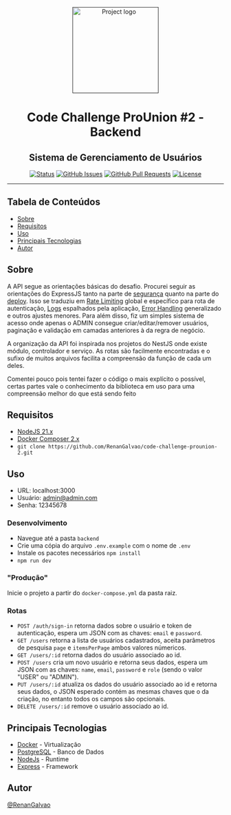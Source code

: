 <div align="center">
  <a href="" rel="noopener">
 <img width=200px height=200px src="https://cdn.pixabay.com/photo/2021/03/27/06/31/code-6127616_1280.png" alt="Project logo"></a>
</div>

<h1 align="center">Code Challenge ProUnion #2 - Backend</h1>
<h2 align="center">Sistema de Gerenciamento de Usuários</h2>

<div align="center">

  [![Status](https://img.shields.io/badge/status-active-success.svg)]() 
  [![GitHub Issues](https://img.shields.io/github/issues/RenanGalvao/code-challenge-prounion-2.svg)](https://github.com/RenanGalvao/code-challenge-prounion-2/issues)
  [![GitHub Pull Requests](https://img.shields.io/github/issues-pr/RenanGalvao/code-challenge-prounion-2.svg)](https://github.com/RenanGalvao/code-challenge-prounion-2/pulls)
  [![License](https://img.shields.io/badge/license-MIT-blue.svg)](/LICENSE)
  
</div>

---

## Tabela de Conteúdos
- [Sobre](#sobre)
- [Requisitos](#requisitos)
- [Uso](#uso)
- [Principais Tecnologias](#tec)
- [Autor](#autor)


## Sobre <a name="sobre"></a>
A API segue as orientações básicas do desafio. Procurei seguir as orientações do ExpressJS tanto na parte de [segurança](https://expressjs.com/en/advanced/best-practice-security.html) quanto na parte do [deploy](https://expressjs.com/en/advanced/best-practice-performance.html). Isso se traduziu em [Rate Limiting](https://www.cloudflare.com/pt-br/learning/bots/what-is-rate-limiting/) global e específico para rota de autenticação, [Logs](https://blog.vindi.com.br/logs-monitoramento/) espalhados pela aplicação, [Error Handling](https://www.tritondatacenter.com/node-js/production/design/errors) generalizado e outros ajustes menores. Para além disso, fiz um simples sistema de acesso onde apenas o ADMIN consegue criar/editar/remover usuários, paginação e validação em camadas anteriores à da regra de negócio. 

A organização da API foi inspirada nos projetos do NestJS onde existe módulo, controlador e serviço. As rotas são facilmente encontradas e o sufixo de muitos arquivos facilita a compreensão da função de cada um deles.

Comentei pouco pois tentei fazer o código o mais explícito o possível, certas partes vale o conhecimento da biblioteca em uso para uma compreensão melhor do que está sendo feito


## Requisitos <a name="requisitos"></a>
- [NodeJS 21.x](https://nodejs.org/en/download/prebuilt-installer/current)
- [Docker Composer 2.x](https://docs.docker.com/compose/install/)
- ``git clone https://github.com/RenanGalvao/code-challenge-prounion-2.git``


## Uso <a name="uso"></a>
- URL: localhost:3000
- Usuário: admin@admin.com
- Senha: 12345678

### Desenvolvimento
- Navegue até a pasta ``backend``
- Crie uma cópia do arquivo ``.env.example`` com o nome de ``.env``
- Instale os pacotes necessários ``npm install``
- ``npm run dev``

### "Produção"
Inicie o projeto a partir do ``docker-compose.yml`` da pasta raiz.

### Rotas
- ``POST /auth/sign-in`` retorna dados sobre o usuário e token de autenticação, espera um JSON com as chaves: ``email`` e ``password``.
- ``GET /users`` retorna a lista de usuários cadastrados, aceita parâmetros de pesquisa ``page`` e ``itemsPerPage`` ambos valores númericos.
- ``GET /users/:id`` retorna dados do usuário associado ao id.
- ``POST /users`` cria um novo usuário e retorna seus dados, espera um JSON com as chaves: ``name``, ``email``, ``password`` e ``role`` (sendo o valor "USER" ou "ADMIN").
- ``PUT /users/:id`` atualiza os dados do usuário associado ao id e retorna seus dados, o JSON esperado contém as mesmas chaves que o da criação, no entanto todos os campos são opcionais.
- ``DELETE /users/:id`` remove o usuário associado ao id.


## Principais Tecnologias <a name="tec"></a>
- [Docker](https://www.docker.com/) - Virtualização
- [PostgreSQL](https://www.postgresql.org/) - Banco de Dados
- [NodeJs](https://nodejs.org/en/) - Runtime
- [Express](https://expressjs.com/) - Framework


## Autor <a name="autor"></a>
[@RenanGalvao](https://renangalvao.github.io/whoami/)